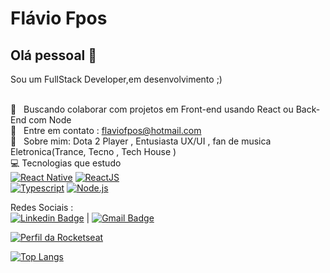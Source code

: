 
# Flávio Fpos

## Olá pessoal 👋
Sou um FullStack Developer,em desenvolvimento ;)


 <br/> :purple_heart: &nbsp; Buscando colaborar com projetos em Front-end usando React ou Back-End com Node
 <br/>  :email: &nbsp; Entre em contato : flaviofpos@hotmail.com
 <br/> 💬  &nbsp; Sobre mim: Dota 2 Player , Entusiasta UX/UI , fan de musica Eletronica(Trance, Tecno , Tech House )
  <br/> :computer:  Tecnologias que estudo &nbsp;<br/> 
 [![React Native](https://img.shields.io/badge/-React%20Native-blue)](https://reactnative.dev/)
 [![ReactJS](https://img.shields.io/badge/-ReactJS-blue)](reactjs.org)   
 [![Typescript](https://img.shields.io/badge/-Typescript-informational)](https://www.typescriptlang.org/) 
 [![Node.js](https://img.shields.io/badge/-Node.js-green)](https://nodejs.org/en/)
 <br/>
 
 Redes Sociais : <br/>
[![Linkedin Badge](https://img.shields.io/badge/-FlavioFpos-blue?style=flat-square&logo=Linkedin&logoColor=white&link=https://www.linkedin.com/in/flavio-p-o-segundo-889b25108/)](https://www.linkedin.com/in/flavio-p-o-segundo-889b25108/) 
| 
[![Gmail Badge](https://img.shields.io/badge/-flaviofpos@hotmail.com-c14438?style=flat-square&logo=Gmail&logoColor=white&link=mailto:flaviofpos@hotmail.com)](mailto:flaviofpos@hotmail.com)

[![Perfil da Rocketseat](https://img.shields.io/badge/Rocketseat-blueviolet)](https://app.rocketseat.com.br/me/flavio-pinto-01696)

[![Top Langs](https://github-readme-stats.vercel.app/api/top-langs/?username=Fpos0)](https://github.com/anuraghazra/github-readme-stats)




<!--
**Fpos0/Fpos0** is a ✨ _special_ ✨ repository because its `README.md` (this file) appears on your GitHub profile.

Here are some ideas to get you started:

- 🔭 I’m currently working on ...
- 🌱 I’m currently learning ...
- 👯 I’m looking to collaborate on ...
- 🤔 I’m looking for help with ...
- 💬 Ask me about ...
- 📫 How to reach me: ...
- 😄 Pronouns: ...
- ⚡ Fun fact: ...
-->
